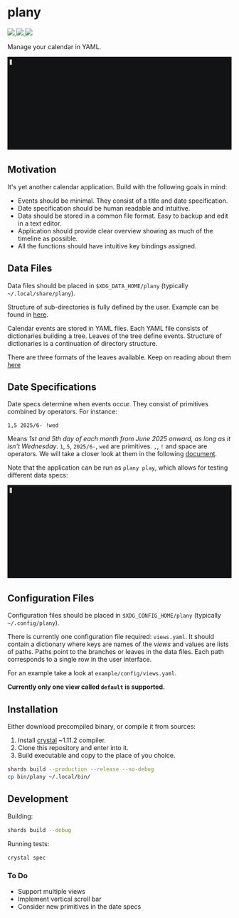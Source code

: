 # plany

[ ![](https://img.shields.io/badge/Date%20Specs-blue?style=for-the-badge&logo=gitbook&logoColor=white) ](https://gergelyk.github.io/plany/date_specs.html)
[ ![](https://img.shields.io/badge/Event%20Formats-blue?style=for-the-badge&logo=gitbook&logoColor=white) ](https://gergelyk.github.io/plany/event_formats.html)
[ ![](https://img.shields.io/badge/Example-green?style=for-the-badge&logo=gitbook&logoColor=white) ](https://github.com/gergelyk/plany/tree/main/example)

Manage your calendar in YAML.

![](docs/plany.gif)

## Motivation

It's yet another calendar application. Build with the following goals in mind:

- Events should be minimal. They consist of a title and date specification.
- Date specification should be human readable and intuitive.
- Data should be stored in a common file format. Easy to backup and edit in a text editor.
- Application should provide clear overview showing as much of the timeline as possible.
- All the functions should have intuitive key bindings assigned.

## Data Files

Data files should be placed in `$XDG_DATA_HOME/plany` (typically `~/.local/share/plany`).

Structure of sub-directories is fully defined by the user. Example can be found in [here](example/data).

Calendar events are stored in YAML files. Each YAML file consists of dictionaries building a tree.
Leaves of the tree define events. Structure of dictionaries is a continuation of directory structure.

There are three formats of the leaves available. Keep on reading about them [here](docs/event_formats.md)

## Date Specifications

Date specs determine when events occur. They consist of primitives combined by operators. For instance:

```
1,5 2025/6- !wed
```

Means *1st and 5th day of each month from June 2025 onward, as long as it isn't Wednesday*.
`1`, `5`, `2025/6-`, `wed` are primitives. `,`, `!` and space are operators. We will take a closer
look at them in the following [document](docs/date_specs.md).

Note that the application can be run as `plany play`, which allows for testing different data specs:

![](docs/play.gif)

## Configuration Files

Configuration files should be placed in `$XDG_CONFIG_HOME/plany` (typically `~/.config/plany`).

There is currently one configuration file required: `views.yaml`. It should contain a dictionary where keys
are names of the *views* and values are lists of paths. Paths point to the branches or leaves in the data files. Each path corresponds to a single row in the user interface.

For an example take a look at `example/config/views.yaml`.

**Currently only one view called `default` is supported.**

## Installation

Either download precompiled binary, or compile it from sources:

1. Install [crystal](https://crystal-lang.org/) ~1.11.2 compiler.
2. Clone this repository and enter into it.
3. Build executable and copy to the place of you choice.

```sh
shards build --production --release --no-debug
cp bin/plany ~/.local/bin/
```

## Development

Building:

```sh
shards build --debug
```

Running tests:

```sh
crystal spec
```

### To Do

- Support multiple views
- Implement vertical scroll bar
- Consider new primitives in the date specs
